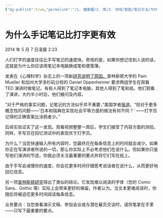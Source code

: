 ```yaml
---
{"dg-publish":true,"permalink":"/1. 檔案櫃/2. 库/3. 领域/智能/笔记方法/为什么手记笔记比打字更有效/","created":"2023-04-16T23:13:15.121+08:00","updated":"2023-06-07T13:47:41.849+08:00"}
---
```


# 为什么手记笔记比打字更有效

2014 年 5 月 7 日凌晨 2:23

人们打字的速度往往比手写笔记的速度快。奇怪的是，如果你想记住别人说的话，这就是为什么你应该用笔记本电脑换成笔和便笺簿。

发表在《心理科学》杂志上的一项新[研究说明了原因。](http://pss.sagepub.com/content/early/2014/04/22/0956797614524581.abstract)普林斯顿大学的 Pam Mueller 和加州大学洛杉矶分校的 Daniel Oppenheimer 要求两组学生在观看 TED 演讲时做笔记。有些人得到了笔记本电脑，其他人得到了笔和纸。他们观看了演讲，大约半小时后，他们被问及内容。

“对于严格的事实问题，记笔记的方法似乎并不重要，”美国学者[报道](http://theamericanscholar.org/leave-your-laptop-home/)。“但对于更多概念性的问题——‘日本和瑞典在实现社会平等方面的做法有何不同？’ ——打字员记得的正确答案比涂鸦者少。”

后续实验证实了这一发现。观看视频整整一周后，学生们接受了内容方面的测验。同样，手写员在回忆测试中的表现优于打字员。

为什么？当您快速输入所有内容时，您最终花在每条信息上的时间就会减少。如果你正在写演讲者所说的一切，那么你实际上不必考虑他们在说什么。但如果你只是写他们演讲的节选，你就必须关注最重要的要点并将它们写在纸上。

由于手写会减慢你的速度，你会花更多时间仔细思考说话者在说什么，从而更好地回忆信息。

另一项[普林斯顿研究](http://www.bbc.co.uk/news/world-11573666)得出了类似的结论。它发现难以阅读的字体（您的 Comic Sans、Gothic 等）实际上会带来更好的保留。作者认为，当文本更难阅读时，你随后将被迫花更多时间阅读每条信息。

业务要点：当您查看演示文稿、参加会议或与潜在雇员交谈时，请将笔拿在手里——只写下最重要的要点。
